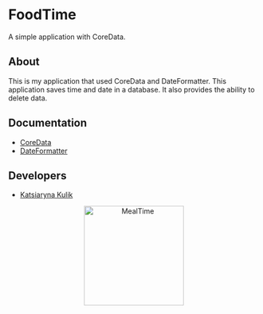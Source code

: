 # FoodTime
A simple application with CoreData.
## About
This is my application that used CoreData and DateFormatter. This application saves time and date in a database. It also provides the ability to delete data.
## Documentation
- [CoreData](https://developer.apple.com/documentation/coredata/)
- [DateFormatter](https://developer.apple.com/documentation/foundation/dateformatter)
## Developers
- [Katsiaryna Kulik](https://www.linkedin.com/in/katsiaryna-kulik-4298b4259/)





<p align="center">
  <img src="https://github.com/KatsiarynaKulik/FoodTime/assets/125984123/87758ef0-3b6c-43d8-bd39-d2a70dcdfd7d" width="200" alt="MealTime">
</p>
